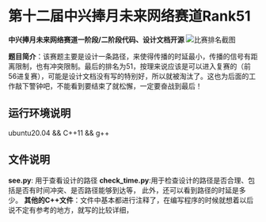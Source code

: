 # 第十二届中兴捧月未来网络赛道Rank51
**中兴捧月未来网络赛道一阶段/二阶段代码、设计文档开源**
![**比赛排名截图**](https://github.com/WuZhongQing/12-ZET-Rank51/blob/main/%E4%B8%80%E9%98%B6%E6%AE%B5/121.png)

**题目简介**：该赛题主要是设计一条路径，来使得传播的时延最小，传播的信号有距离限制，也有冲突限制。最后的排名为51，按理来说应该是可以进入复赛的（前56进复赛），可能是设计文档没有写的特别好，所以就被淘汰了。这也为后面的工作敲下警钟吧，不能看到要结束了就松懈，一定要奋战到最后！

## 运行环境说明
ubuntu20.04  && C++11 && g++
## 文件说明
**see.py**: 用于查看设计的路径
**check_time.py**:用于检查设计的路径是否合理、包括是否有时间冲突、是否路径能够到达等， 此外，还可以看到路径的时延是多少。
**其他的C++文件**：文件中基本都进行注释了，在编写程序的时候就想着以后说不定有参考的地方，就写的比较详细，
